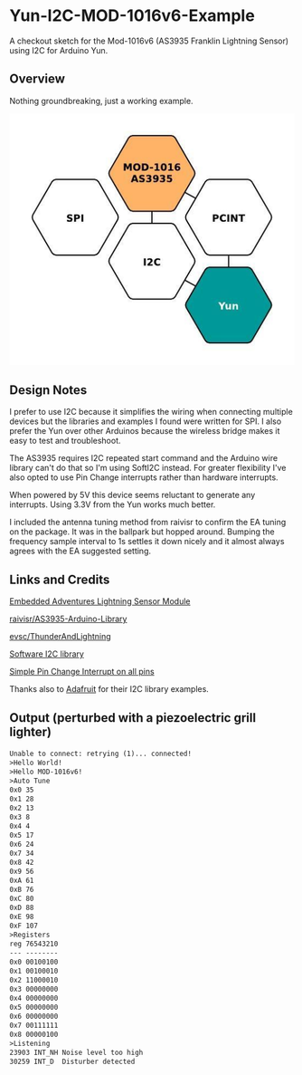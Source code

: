 # Yun-I2C-MOD-1016v6-Example
A checkout sketch for the Mod-1016v6 (AS3935 Franklin Lightning Sensor) using I2C for Arduino Yun.

## Overview
Nothing groundbreaking, just a working example. 

![MOD-1016 Overview](/images/Yun-I2C-MOD-1016v6-Example.jpg)

## Design Notes
I prefer to use I2C because it simplifies the wiring when connecting multiple devices but the libraries and examples I found were written for SPI. I also prefer the Yun over other Arduinos because the wireless bridge makes it easy to test and troubleshoot.

The AS3935 requires I2C repeated start command and the Arduino wire library can't do that so I'm using SoftI2C instead. For greater flexibility I've also opted to use Pin Change interrupts rather than hardware interrupts. 

When powered by 5V this device seems reluctant to generate any interrupts. Using 3.3V from the Yun works much better.

I included the antenna tuning method from raivisr to confirm the EA tuning on the package. It was in the ballpark but hopped around. Bumping the frequency sample interval to 1s settles it down nicely and it almost always agrees with the EA suggested setting.

## Links and Credits
[Embedded Adventures Lightning Sensor Module](http://www.embeddedadventures.com/as3935_lightning_sensor_module_mod-1016.html)

[raivisr/AS3935-Arduino-Library](https://github.com/raivisr/AS3935-Arduino-Library)

[evsc/ThunderAndLightning](https://github.com/evsc/ThunderAndLightning)

[Software I2C library](http://playground.arduino.cc/Main/SoftwareI2CLibrary)

[Simple Pin Change Interrupt on all pins](http://playground.arduino.cc/Main/PinChangeInterrupt)

Thanks also to [Adafruit](https://github.com/search?utf8=%E2%9C%93&q=adafruit) for their I2C library examples.

## Output (perturbed with a piezoelectric grill lighter)
```
Unable to connect: retrying (1)... connected!
>Hello World!
>Hello MOD-1016v6!
>Auto Tune
0x0 35 
0x1 28 
0x2 13 
0x3 8 
0x4 4 
0x5 17 
0x6 24 
0x7 34 
0x8 42 
0x9 56 
0xA 61 
0xB 76 
0xC 80 
0xD 88 
0xE 98 
0xF 107 
>Registers
reg 76543210
--- --------
0x0 00100100
0x1 00100010
0x2 11000010
0x3 00000000
0x4 00000000
0x5 00000000
0x6 00000000
0x7 00111111
0x8 00000100
>Listening
23903 INT_NH Noise level too high
30259 INT_D  Disturber detected
```
